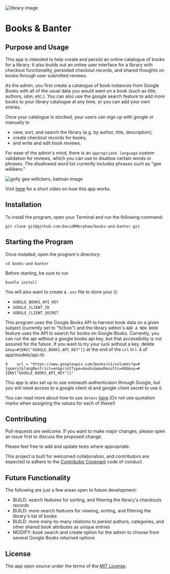 
![library image](https://i.imgur.com/tisbV2F.jpeg)
# Books & Banter

## Purpose and Usage

This app is intended to help create and persist an online catalogue of books for a library. It also builds out an online user interface for a library with checkout functionality, persisted checkout records, and shared thoughts on books through user submitted reviews.

As the admin, you first create a catalogue of book instances from Google Books with all of the usual data you would want on a book (such as title, authors, isbn, etc.). You can also use the google search feature to add more books to your library catalogue at any time, or you can add your own entries.

Once your catalogue is stocked, your users can sign up with google or manually to
* view, sort, and search the library (e.g. by author, title, description);
* create checkout records for books;
* and write and edit book reviews.

For ease of the admin's mind, there is an `appropriate language` custom validation for reviews, which you can use to disallow certain words or phrases. The disallowed word list currently includes phrases such as "gee willikers."

![golly gee willickers, batman image](https://memegenerator.net/img/instances/75311436.jpg)

Visit [here]() for a short video on how this app works.

## Installation
To install the program, open your Terminal and run the following command:

```
git clone git@github.com:DavidRMorphew/books-and-banter.git
```

## Starting the Program

Once installed, open the program's directory:
```
cd books-and-banter
```
Before starting, be sure to run 
```
bundle install
```

You will also want to create a `.env` file to store your (): 
* `GOOGLE_BOOKS_API_KEY` 
* `GOOGLE_CLIENT_ID` 
* `GOOGLE_CLIENT_SECRET` 

This program uses the Google Books API to harvest book data on a given subject (currently set to "fiction") and the library admin's `ADD A NEW BOOK` feature uses the API to search for books on Google Books. Currently, you can run the api without a google books api key, but that accessibility is not assured for the future. If you want to try your luck without a key, delete `&key=#{ENV["GOOGLE_BOOKS_API_KEY"]}` at the end of the `url` in l. 4 of app/models/api.rb:
```
4    url = "https://www.googleapis.com/books/v1/volumes?q=#{query}&langRestrict=en&printType=books&maxResults=40&key=#{ENV["GOOGLE_BOOKS_API_KEY"]}"

```

This app is also set up to use omniauth authenticaion through Google, but you will need access to a google client id and google client secret to use it.

You can read more about how to use `dotenv` [here](https://github.com/bkeepers/dotenv).(Do not use quotation marks when assigning the values for each of these!)

## Contributing

Pull requests are welcome. If you want to make major changes, please open an issue first to discuss the proposed change.

Please feel free to add and update tests where appropriate.

This project is built for welcomed collaboration, and contributors are expected to adhere to the [Contributor Covenant](https://www.contributor-covenant.org/) code of conduct.

## Future Functionality

The following are just a few areas open to future development:
- BUILD: search features for sorting, and filtering the library's checkouts records
- BUILD: more search features for viewing, sorting, and filtering the library's list of books
- BUILD: more many-to-many relations to persist authors, categories, and other shared book attributes as unique entries
- MODIFY: book search and create option for the admin to choose from several Google Books returned options



## License
The app open source under the terms of the [MIT License](https://github.com/DavidRMorphew/books-and-banter/blob/main/LICENSE.txt).